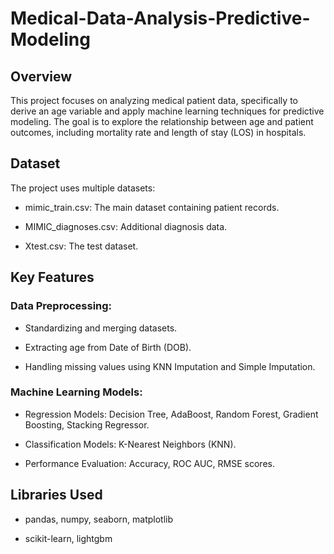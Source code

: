 # Medical-Data-Analysis-Predictive-Modeling
## Overview

This project focuses on analyzing medical patient data, specifically to derive an age variable and apply machine learning techniques for predictive modeling. The goal is to explore the relationship between age and patient outcomes, including mortality rate and length of stay (LOS) in hospitals.

## Dataset

The project uses multiple datasets:

- mimic_train.csv: The main dataset containing patient records.

- MIMIC_diagnoses.csv: Additional diagnosis data.

- Xtest.csv: The test dataset.

## Key Features

### Data Preprocessing:

- Standardizing and merging datasets.

- Extracting age from Date of Birth (DOB).

- Handling missing values using KNN Imputation and Simple Imputation.

### Machine Learning Models:

- Regression Models: Decision Tree, AdaBoost, Random Forest, Gradient Boosting, Stacking Regressor.

- Classification Models: K-Nearest Neighbors (KNN).

- Performance Evaluation: Accuracy, ROC AUC, RMSE scores.

## Libraries Used

- pandas, numpy, seaborn, matplotlib

- scikit-learn, lightgbm
